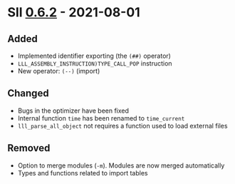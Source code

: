 # Sll [0.6.2] - 2021-08-01

## Added

- Implemented identifier exporting (the `(##)` operator)
- `LLL_ASSEMBLY_INSTRUCTION)TYPE_CALL_POP` instruction
- New operator: `(--)` (import)

## Changed

- Bugs in the optimizer have been fixed
- Internal function `time` has been renamed to `time_current`
- `lll_parse_all_object` not requires a function used to load external files

## Removed

- Option to merge modules (`-m`). Modules are now merged automatically
- Types and functions related to import tables

[0.6.2]: https://github.com/sl-lang/sll/compare/lll-v0.6.1...lll-v0.6.2
